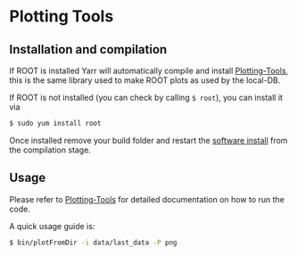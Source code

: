 # Plotting Tools

## Installation and compilation

If ROOT is installed Yarr will automatically compile and install [Plotting-Tools](https://gitlab.cern.ch/YARR/utilities/plotting-tools), this is the same library used to make ROOT plots as used by the local-DB.

If ROOT is not installed (you can check by calling ``$ root``), you can install it via
```bash
$ sudo yum install root
```

Once installed remove your build folder and restart the [software install](install.md) from the compilation stage.

## Usage

Please refer to [Plotting-Tools](https://gitlab.cern.ch/YARR/utilities/plotting-tools) for detailed documentation on how to run the code.

A quick usage guide is:
```bash
$ bin/plotFromDir -i data/last_data -P png
```
